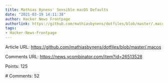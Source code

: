 ```yaml
---
title: Mathias Bynens' Sensible macOS Defaults
date: "2021-03-19 14:11:38"
author: Hacker News Frontpage
authorlink: https://github.com/mathiasbynens/dotfiles/blob/master/.macos
tags:
- Hacker-News-Frontpage
---
```


<p>Article URL: <a href="https://github.com/mathiasbynens/dotfiles/blob/master/.macos">https://github.com/mathiasbynens/dotfiles/blob/master/.macos</a></p>
<p>Comments URL: <a href="https://news.ycombinator.com/item?id=26513528">https://news.ycombinator.com/item?id=26513528</a></p>
<p>Points: 125</p>
<p># Comments: 52</p>
